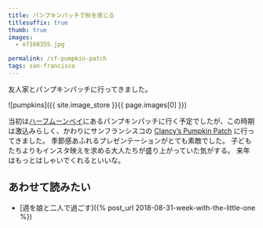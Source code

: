 ```yaml
---
title: パンプキンパッチで秋を感じる
titlesuffix: true
thumb: true
images:
  - e7168355.jpg

permalink: /sf-pumpkin-patch
tags: san-francisco
---
```


友人家とパンプキンパッチに行ってきました。

![pumpkins]({{ site.image_store }}{{ page.images[0] }})


当初は[ハーフムーンベイ](https://ja.wikipedia.org/wiki/ハーフムーンベイ_(カリフォルニア州))にあるパンプキンパッチに行く予定でしたが、この時期は激込みらしく、かわりにサンフランシスコの [Clancy’s Pumpkin Patch](https://www.yelp.com/biz/clancys-christmas-trees-and-pumpkin-patch-san-francisco) に行ってきました。
季節感あふれるプレゼンテーションがとても素敵でした。
子どもたちよりもインスタ映えを求める大人たちが盛り上がっていた気がする。
来年はもっとはしゃいでくれるといいな。

## あわせて読みたい

- [週を娘と二人で過ごす]({% post_url 2018-08-31-week-with-the-little-one %})

